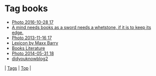 <!--
title: Tag books
date: 2020-06-28T15:26:58.778Z
tags:
-->
# Tag books

 * [Photo 2016-10-28 17](152430039804.md)
 * [A mind needs books as a sword needs a whetstone, if it is to keep its edge.](155476062790.md)
 * [Photo 2013-11-16 17](67163672382.md)
 * [Lexicon by Maxx Barry](67748354826.md)
 * [Books Literature](69686016758.md)
 * [Photo 2014-05-31 18](87411794795.md)
 * [didyouknowblog2](87792760355.md)

| [Tags](tags.md) | [Top](index.md) |
